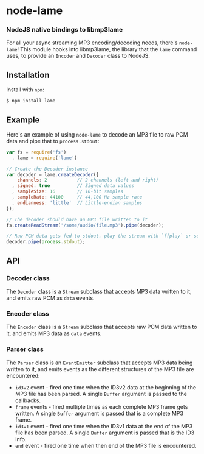 node-lame
=========
### NodeJS native bindings to libmp3lame

For all your async streaming MP3 encoding/decoding needs, there's `node-lame`!
This module hooks into libmp3lame, the library that the `lame` command uses, to
provide an `Encoder` and `Decoder` class to NodeJS.


Installation
------------

Install with `npm`:

``` bash
$ npm install lame
```


Example
-------

Here's an example of using `node-lame` to decode an MP3 file to raw PCM data and
pipe that to `process.stdout`:

``` javascript
var fs = require('fs')
  , lame = require('lame')

// Create the Decoder instance
var decoder = lame.createDecoder({
    channels: 2           // 2 channels (left and right)
  , signed: true          // Signed data values
  , sampleSize: 16        // 16-bit samples
  , sampleRate: 44100     // 44,100 Hz sample rate
  , endianness: 'little'  // Little-endian samples
});

// The decoder should have an MP3 file written to it
fs.createReadStream('/some/audio/file.mp3').pipe(decoder);

// Raw PCM data gets fed to stdout. play the stream with `ffplay` or somethin'
decoder.pipe(process.stdout);
```


API
---

### Decoder class

The `Decoder` class is a `Stream` subclass that accepts MP3 data written to it,
and emits raw PCM as `data` events.

### Encoder class

The `Encoder` class is a `Stream` subclass that accepts raw PCM data written to
it, and emits MP3 data as `data` events.

### Parser class

The `Parser` class is an `EventEmitter` subclass that accepts MP3 data being
written to it, and emits events as the different structures of the MP3 file are
encountered:

  * `id3v2` event - fired one time when the ID3v2 data at the beginning of the MP3 file has been parsed. A single `Buffer` argument is passed to the callbacks.
  * `frame` events - fired multiple times as each complete MP3 frame gets written. A single `Buffer` argument is passed that is a complete MP3 frame.
  * `id3v1` event - fired one time when the ID3v1 data at the end of the MP3 file has been parsed. A single `Buffer` argument is passed that is the ID3 info.
  * `end` event - fired one time when then end of the MP3 file is encountered.
